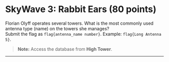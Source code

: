 <h1> SkyWave 3: Rabbit Ears (80 points)</h1>
<p> Florian Olyff operates several towers. What is the most commonly used antenna type (name) on the towers she manages?<br>Submit the flag as <code>flag{antenna_name number}</code>. Example: <code>flag{Long Antenna 5}</code>.</p>
<blockquote><strong>Note:</strong> Access the database from <b>High Tower</b>.</blockquote>
<hr>
